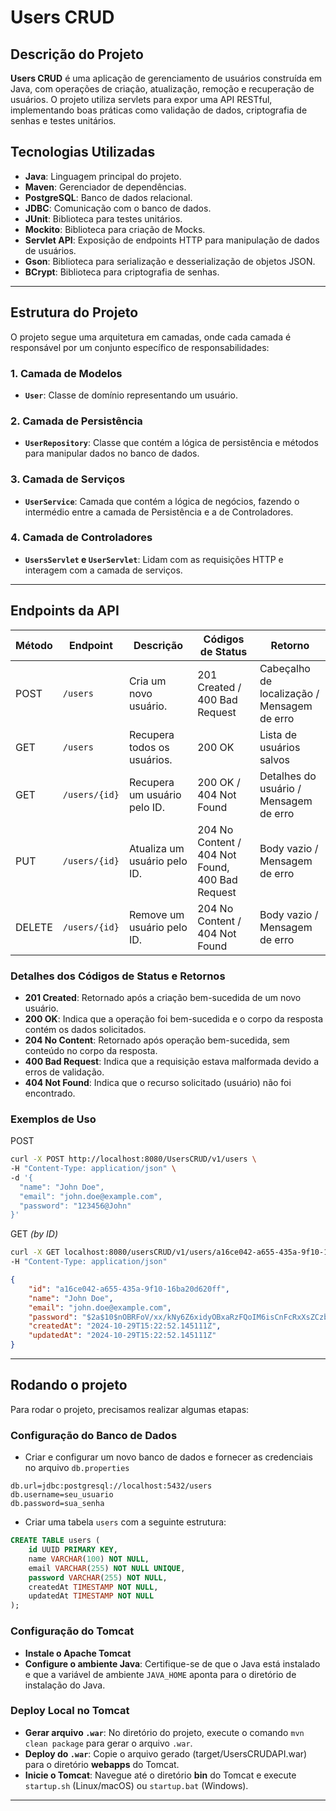 # Users CRUD
## Descrição do Projeto
**Users CRUD** é uma aplicação de gerenciamento de usuários construída em Java, com operações de criação, atualização, remoção e recuperação de usuários. O projeto utiliza servlets para expor uma API RESTful, implementando boas práticas como validação de dados, criptografia de senhas e testes unitários.

## Tecnologias Utilizadas
- **Java**: Linguagem principal do projeto.
- **Maven**: Gerenciador de dependências.
- **PostgreSQL**: Banco de dados relacional.
- **JDBC**: Comunicação com o banco de dados.
- **JUnit**: Biblioteca para testes unitários.
- **Mockito**: Biblioteca para criação de Mocks.
- **Servlet API**: Exposição de endpoints HTTP para manipulação de dados de usuários.
- **Gson**: Biblioteca para serialização e desserialização de objetos JSON.
- **BCrypt**: Biblioteca para criptografia de senhas.
---

## Estrutura do Projeto
O projeto segue uma arquitetura em camadas, onde cada camada é responsável por um conjunto específico de responsabilidades:

### 1. Camada de Modelos
- **`User`**: Classe de domínio representando um usuário.

### 2. Camada de Persistência
- **`UserRepository`**: Classe que contém a lógica de persistência e métodos para manipular dados no banco de dados.

### 3. Camada de Serviços
- **`UserService`**: Camada que contém a lógica de negócios, fazendo o intermédio entre a camada de Persistência e a de Controladores.

### 4. Camada de Controladores
- **`UsersServlet` e `UserServlet`**: Lidam com as requisições HTTP e interagem com a camada de serviços.
---

## Endpoints da API

| Método | Endpoint        | Descrição                       | Códigos de Status                                      | Retorno                                           |
|--------|------------------|---------------------------------|--------------------------------------------------------|---------------------------------------------------|
| POST   | `/users`        | Cria um novo usuário.          | 201 Created / <br/> 400 Bad Request                         | Cabeçalho de localização / <br/> Mensagem de erro |
| GET    | `/users`        | Recupera todos os usuários.    | 200 OK                                                 | Lista de usuários salvos                          |
| GET    | `/users/{id}`   | Recupera um usuário pelo ID.   | 200 OK / <br/> 404 Not Found                           | Detalhes do usuário / <br/> Mensagem de erro      |
| PUT    | `/users/{id}`   | Atualiza um usuário pelo ID.   | 204 No Content / <br/>  404 Not Found, 400 Bad Request | Body vazio / <br/> Mensagem de erro               |
| DELETE | `/users/{id}`   | Remove um usuário pelo ID.     | 204 No Content / <br/> 404 Not Found                   | Body vazio / <br/> Mensagem de erro               |

### Detalhes dos Códigos de Status e Retornos

- **201 Created**: Retornado após a criação bem-sucedida de um novo usuário.
- **200 OK**: Indica que a operação foi bem-sucedida e o corpo da resposta contém os dados solicitados.
- **204 No Content**: Retornado após operação bem-sucedida, sem conteúdo no corpo da resposta.
- **400 Bad Request**: Indica que a requisição estava malformada devido a erros de validação.
- **404 Not Found**: Indica que o recurso solicitado (usuário) não foi encontrado.

### Exemplos de Uso

POST 
```bash
curl -X POST http://localhost:8080/UsersCRUD/v1/users \
-H "Content-Type: application/json" \
-d '{
  "name": "John Doe",
  "email": "john.doe@example.com",
  "password": "123456@John"
}'
```

GET _(by ID)_
```bash
curl -X GET localhost:8080/usersCRUD/v1/users/a16ce042-a655-435a-9f10-16ba20d620ff
-H "Content-Type: application/json"
```

```json
{
    "id": "a16ce042-a655-435a-9f10-16ba20d620ff",
    "name": "John Doe",
    "email": "john.doe@example.com",
    "password": "$2a$10$nOBRFoV/xx/kNy6Z6xidyOBxaRzFQoIM6isCnFcRxXsZCzb7dikG.",
    "createdAt": "2024-10-29T15:22:52.145111Z",
    "updatedAt": "2024-10-29T15:22:52.145111Z"
}
```
---

## Rodando o projeto
Para rodar o projeto, precisamos realizar algumas etapas:

### Configuração do Banco de Dados

* Criar e configurar um novo banco de dados e fornecer as credenciais no arquivo ```db.properties```
```properties
db.url=jdbc:postgresql://localhost:5432/users
db.username=seu_usuario
db.password=sua_senha
```

* Criar uma tabela ```users``` com a seguinte estrutura:
```SQL
CREATE TABLE users (
    id UUID PRIMARY KEY,
    name VARCHAR(100) NOT NULL,
    email VARCHAR(255) NOT NULL UNIQUE,
    password VARCHAR(255) NOT NULL,
    createdAt TIMESTAMP NOT NULL,
    updatedAt TIMESTAMP NOT NULL
);
```
### Configuração do Tomcat
* **Instale o Apache Tomcat**
* **Configure o ambiente Java**: Certifique-se de que o Java está instalado e que a variável de ambiente ```JAVA_HOME``` aponta para o diretório de instalação do Java.

### Deploy Local no Tomcat
* **Gerar arquivo ```.war```**: No diretório do projeto, execute o comando ```mvn clean package``` para gerar o arquivo ```.war```.
* **Deploy do ```.war```**: Copie o arquivo gerado (target/UsersCRUDAPI.war) para o diretório **webapps** do Tomcat.
* **Inicie o Tomcat**: Navegue até o diretório **bin** do Tomcat e execute ```startup.sh``` (Linux/macOS) ou ```startup.bat``` (Windows).

---
